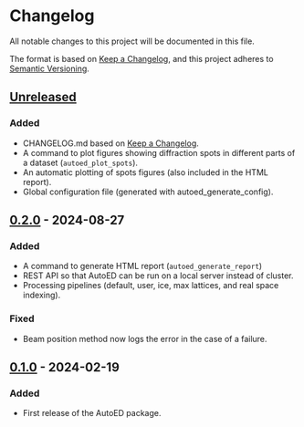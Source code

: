 # Changelog

All notable changes to this project will be documented in this file.

The format is based on [Keep a Changelog](https://keepachangelog.com/en/1.1.0/),
and this project adheres to [Semantic Versioning](https://semver.org/spec/v2.0.0.html).

## [Unreleased]

### Added

- CHANGELOG.md based on [Keep a Changelog](https://keepachangelog.com/en/1.1.0/).
- A command to plot figures showing diffraction spots in different
  parts of a dataset (`autoed_plot_spots`).
- An automatic plotting of spots figures (also included in the HTML report).
- Global configuration file (generated with autoed_generate_config).

## [0.2.0] - 2024-08-27

### Added

- A command to generate HTML report (`autoed_generate_report`)
- REST API so that AutoED can be run on a local server instead of
  cluster.
- Processing pipelines (default, user, ice, max lattices, and 
  real space indexing).

### Fixed

- Beam position method now logs the error in the case of a failure.


## [0.1.0] - 2024-02-19

### Added

- First release of the AutoED package.

[unreleased]: https://github.com/mpks/autoed/compare/v0.2.2.post2...HEAD
[0.2.2.post2]: https://github.com/mpks/autoed/compare/v0.2.0...v0.2.2.post2
[0.2.0]: https://github.com/mpks/autoed/compare/v0.1.0...v0.2.0
[0.1.0]: https://github.com/mpks/autoed/releases/tag/v0.1.0
